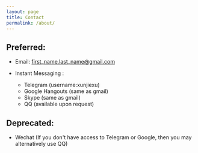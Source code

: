 ```yaml
---
layout: page
title: Contact
permalink: /about/
---
```



## Preferred:

 - Email: first_name.last_name@gmail.com

 - Instant Messaging :
	- Telegram (username:xunjiexu)
	- Google Hangouts (same as gmail)
	- Skype (same as gmail)
	- QQ (available upon request)

## Deprecated:

 - Wechat (If you don't have access to Telegram or Google, then you may alternatively use QQ)


